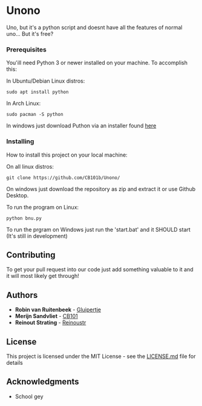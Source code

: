 # Unono

Uno, but it's a python script and doesnt have all the features of normal uno...
 But it's free?
### Prerequisites
You'ill need Python 3 or newer installed on your machine. To accomplish this: 

In Ubuntu/Debian Linux distros:
```
sudo apt install python
```

In Arch Linux:
```
sudo pacman -S python
```

In windows just download Puthon via an installer found [here](https://www.python.org/ftp/python/3.7.3/python-3.7.3.exe)

### Installing

How to install this project on your local machine:

On all linux distros:
```
git clone https://github.com/CB101b/Unono/
```

On windows just download the repository as zip and extract it or use Github Desktop.

To run the program on Linux:
```
python bnu.py
```

To run the prgram on Windows just run the 'start.bat' and it SHOULD start (It's still in development)


## Contributing
To get your pull request into our code just add something valuable to it and it will most likely get through!

## Authors

* **Robin van Ruitenbeek** - [Gluipertje](https://github.com/Gluipertje)
* **Merijn Sandvliet** - [CB101](https://github.com/CB101b)
* **Reinout Strating** - [Reinoustr](https://github.com/Reinoutstr)

## License

This project is licensed under the MIT License - see the [LICENSE.md](LICENSE.md) file for details

## Acknowledgments

* School gey
